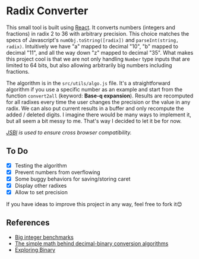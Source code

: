 # Radix Converter

This small tool is built using [React](https://github.com/facebook/create-react-app/). It converts numbers (integers and fractions) in radix 2 to 36 with arbitrary precision. This choice matches the specs of Javascript's `numObj.toString([radix])` and `parseInt(string, radix)`. Intuitively we have "a" mapped to decimal "10", "b" mapped to decimal "11", and all the way down "z" mapped to decimal "35". What makes this project cool is that we are not only handling `Number` type inputs that are limited to 64 bits, but also allowing arbitrarily big numbers including fractions.

The algorithm is in the `src/utils/algo.js` file. It's a straightforward algorithm if you use a specific number as an example and start from the function `convert2all` (keyword: **Base-q expansion**). Results are recomputed for all radixes every time the user changes the precision or the value in any radix. We can also put current results in a buffer and only recompute the added / deleted digits. I imagine there would be many ways to implement it, but all seem a bit messy to me. That's way I decided to let it be for now.

_[JSBI](https://github.com/GoogleChromeLabs/jsbi) is used to ensure cross browser compatibility._

## To Do

- [x] Testing the algorithm
- [x] Prevent numbers from overflowing
- [x] Some buggy behaviors for saving/storing caret
- [x] Display other radixes
- [x] Allow to set precision

If you have ideas to improve this project in any way, feel free to fork it😊

## References

- [Big integer benchmarks](https://peterolson.github.io/BigInteger.js/benchmark/)
- [The simple math behind decimal-binary conversion algorithms](https://indepth.dev/the-simple-math-behind-decimal-binary-conversion-algorithms/)
- [Exploring Binary](https://www.exploringbinary.com/)
